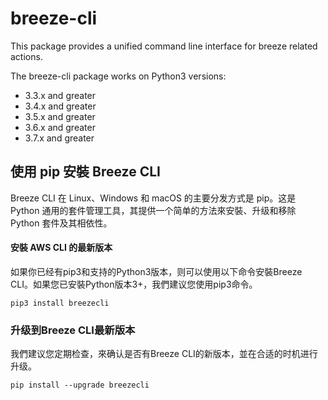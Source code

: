 # breeze-cli

This package provides a unified command line interface for breeze related actions.

The breeze-cli package works on Python3 versions:

* 3.3.x and greater
* 3.4.x and greater
* 3.5.x and greater
* 3.6.x and greater
* 3.7.x and greater

## 使用 pip 安裝 Breeze CLI

Breeze CLI 在 Linux、Windows 和 macOS 的主要分发方式是 pip。这是 Python 通用的套件管理工具，其提供一个简单的方法來安裝、升级和移除 Python 套件及其相依性。

#### 安裝 AWS CLI 的最新版本

如果你已经有pip3和支持的Python3版本，则可以使用以下命令安裝Breeze CLI。如果您已安裝Python版本3+，我們建议您使用pip3命令。
```
pip3 install breezecli
```

### 升级到Breeze CLI最新版本

我們建议您定期检查，來确认是否有Breeze CLI的新版本，並在合适的时机进行升级。

```
pip install --upgrade breezecli
```